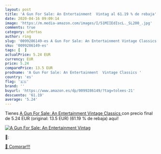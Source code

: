 ```yaml
---
layout: post
title: 'A Gun For Sale: An Entertainment  Vintag al 61.19 % de rebaja'
date: 2020-04-16 09:09:14
image: 'https://m.media-amazon.com/images/I/51MIIEdIscL._SL200_.jpg'
comments: true
category: ofertas
author: ring
slug: '0099286149-es A Gun For Sale: An Entertainment Vintage Classics'
sku: '0099286149-es'
tags: [  ]
actualPrice: 5.24 EUR
currency: EUR
price: 5.24
comparePrice: 13.5 EUR
prodname: 'A Gun For Sale: An Entertainment  Vintage Classics '
country: 'es'
flag: '🇪🇸'
brand: ''
buyurl: 'https://www.amazon.es/dp/0099286149/?tag=tolees-21'
descuento: '61.19'
average: '5.24'
---
```


Tienes [A Gun For Sale: An Entertainment  Vintage Classics ](https://www.amazon.es/dp/0099286149/?tag=tolees-21) con precio final de  5.24 EUR (original: 13.5 EUR) (61.19 %  de rebaja) aqui!

[![A Gun For Sale: An Entertainment  Vintag](https://m.media-amazon.com/images/I/51MIIEdIscL._SL200_.jpg)](https://www.amazon.es/dp/0099286149/?tag=tolees-21)

🔎:


[🛒 Comprar!!!](https://www.amazon.es/dp/0099286149/?tag=tolees-21)
